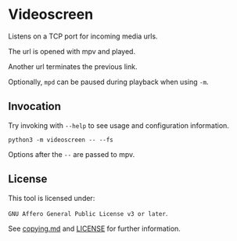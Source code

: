 Videoscreen
===========

Listens on a TCP port for incoming media urls.

The url is opened with mpv and played.

Another url terminates the previous link.

Optionally, `mpd` can be paused during playback when using `-m`.


Invocation
----------

Try invoking with `--help` to see usage and configuration information.

```
python3 -m videoscreen -- --fs
```

Options after the `--` are passed to mpv.


License
-------

This tool is licensed under:

`GNU Affero General Public License v3 or later`.

See [copying.md](copying.md) and [LICENSE](LICENSE) for further information.
